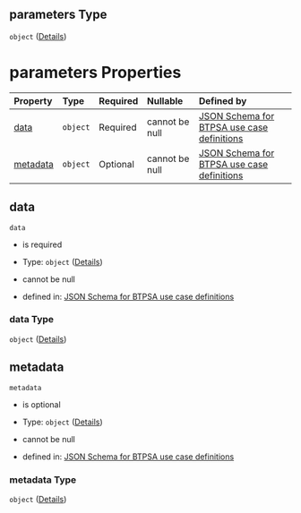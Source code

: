 ## parameters Type

`object` ([Details](btpsa-usecase-properties-services-items-allof-1-then-allof-40-then-allof-0-then-properties-parameters.md))

# parameters Properties

| Property              | Type     | Required | Nullable       | Defined by                                                                                                                                                                                                                                                                                          |
| :-------------------- | :------- | :------- | :------------- | :-------------------------------------------------------------------------------------------------------------------------------------------------------------------------------------------------------------------------------------------------------------------------------------------------- |
| [data](#data)         | `object` | Required | cannot be null | [JSON Schema for BTPSA use case definitions](btpsa-usecase-properties-services-items-allof-1-then-allof-40-then-allof-0-then-properties-parameters-properties-data.md "undefined#/properties/services/items/allOf/1/then/allOf/40/then/allOf/0/then/properties/parameters/properties/data")         |
| [metadata](#metadata) | `object` | Optional | cannot be null | [JSON Schema for BTPSA use case definitions](btpsa-usecase-properties-services-items-allof-1-then-allof-40-then-allof-0-then-properties-parameters-properties-metadata.md "undefined#/properties/services/items/allOf/1/then/allOf/40/then/allOf/0/then/properties/parameters/properties/metadata") |

## data



`data`

*   is required

*   Type: `object` ([Details](btpsa-usecase-properties-services-items-allof-1-then-allof-40-then-allof-0-then-properties-parameters-properties-data.md))

*   cannot be null

*   defined in: [JSON Schema for BTPSA use case definitions](btpsa-usecase-properties-services-items-allof-1-then-allof-40-then-allof-0-then-properties-parameters-properties-data.md "undefined#/properties/services/items/allOf/1/then/allOf/40/then/allOf/0/then/properties/parameters/properties/data")

### data Type

`object` ([Details](btpsa-usecase-properties-services-items-allof-1-then-allof-40-then-allof-0-then-properties-parameters-properties-data.md))

## metadata



`metadata`

*   is optional

*   Type: `object` ([Details](btpsa-usecase-properties-services-items-allof-1-then-allof-40-then-allof-0-then-properties-parameters-properties-metadata.md))

*   cannot be null

*   defined in: [JSON Schema for BTPSA use case definitions](btpsa-usecase-properties-services-items-allof-1-then-allof-40-then-allof-0-then-properties-parameters-properties-metadata.md "undefined#/properties/services/items/allOf/1/then/allOf/40/then/allOf/0/then/properties/parameters/properties/metadata")

### metadata Type

`object` ([Details](btpsa-usecase-properties-services-items-allof-1-then-allof-40-then-allof-0-then-properties-parameters-properties-metadata.md))
